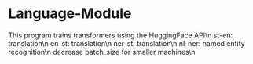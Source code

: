 # Language-Module

This program trains transformers using the HuggingFace API\n 
st-en: translation\n
en-st: translation\n
ner-st: translation\n
nl-ner: named entity recognition\n
decrease batch_size for smaller machines\n
